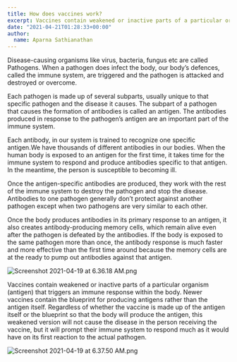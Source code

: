 ```yaml
---
title: How does vaccines work?
excerpt: Vaccines contain weakened or inactive parts of a particular organism (antigen) that triggers an immune response within the body.
date: "2021-04-21T01:28:33+00:00"
author:
  name: Aparna Sathianathan
---
```

Disease-causing organisms like virus, bacteria, fungus etc are called Pathogens. When a pathogen does infect the body, our body’s defences, called the immune system, are triggered and the pathogen is attacked and destroyed or overcome.

Each pathogen is made up of several subparts, usually unique to that specific pathogen and the disease it causes. The subpart of a pathogen that causes the formation of antibodies is called an antigen. The antibodies produced in response to the pathogen’s antigen are an important part of the immune system.

Each antibody, in our system is trained to recognize one specific antigen.We have thousands of different antibodies in our bodies. When the human body is exposed to an antigen for the first time, it takes time for the immune system to respond and produce antibodies specific to that antigen. In the meantime, the person is susceptible to becoming ill. 

Once the antigen-specific antibodies are produced, they work with the rest of the immune system to destroy the pathogen and stop the disease. Antibodies to one pathogen generally don’t protect against another pathogen except when two pathogens are very similar to each other. 

Once the body produces antibodies in its primary response to an antigen, it also creates antibody-producing memory cells, which remain alive even after the pathogen is defeated by the antibodies. If the body is exposed to the same pathogen more than once, the antibody response is much faster and more effective than the first time around because the memory cells are at the ready to pump out antibodies against that antigen.


![Screenshot 2021-04-19 at 6.36.18 AM.png](https://editor.cowinindia.org/rails/active_storage/blobs/redirect/eyJfcmFpbHMiOnsibWVzc2FnZSI6IkJBaHBIUT09IiwiZXhwIjpudWxsLCJwdXIiOiJibG9iX2lkIn19--5f238a84136e8963849ec32d7fa64be219d3c982/Screenshot%202021-04-19%20at%206.36.18%20AM.png)

Vaccines contain weakened or inactive parts of a particular organism (antigen) that triggers an immune response within the body. Newer vaccines contain the blueprint for producing antigens rather than the antigen itself. Regardless of whether the vaccine is made up of the antigen itself or the blueprint so that the body will produce the antigen, this weakened version will not cause the disease in the person receiving the vaccine, but it will prompt their immune system to respond much as it would have on its first reaction to the actual pathogen.


![Screenshot 2021-04-19 at 6.37.50 AM.png](https://editor.cowinindia.org/rails/active_storage/blobs/redirect/eyJfcmFpbHMiOnsibWVzc2FnZSI6IkJBaHBIZz09IiwiZXhwIjpudWxsLCJwdXIiOiJibG9iX2lkIn19--82d1efe5ca1afe44614cd11ac097adfe95dd68d1/Screenshot%202021-04-19%20at%206.37.50%20AM.png)



